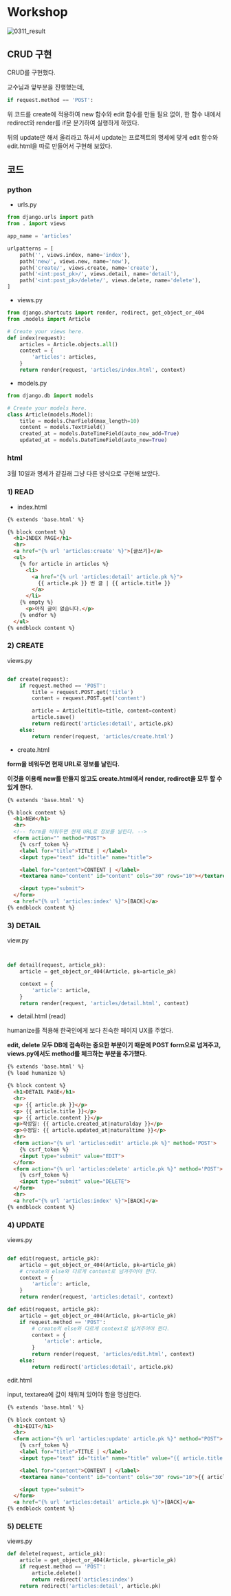 # Workshop

![0311_result](./0311_result.PNG)

## CRUD 구현

CRUD를 구현했다.

교수님과 앞부분을 진행했는데,

```python
if request.method == 'POST':
```

위 코드를 create에 적용하여 new 함수와 edit 함수를 만들 필요 없이, 한 함수 내에서 redirect와 render를 if문 분기하여 실행하게 하였다.

뒤의 update만 해서 올리라고 하셔서 update는 프로젝트의 명세에 맞게 edit 함수와 edit.html을 따로 만들어서 구현해 보았다.

## 코드

### python

- urls.py
```python
from django.urls import path
from . import views

app_name = 'articles'

urlpatterns = [
    path('', views.index, name='index'),
    path('new/', views.new, name='new'),
    path('create/', views.create, name='create'),
    path('<int:post_pk>/', views.detail, name='detail'),
    path('<int:post_pk>/delete/', views.delete, name='delete'),
]

```

- views.py
```python
from django.shortcuts import render, redirect, get_object_or_404
from .models import Article

# Create your views here.
def index(request):
    articles = Article.objects.all()
    context = {
        'articles': articles,
    }
    return render(request, 'articles/index.html', context)


```

- models.py
```python
from django.db import models

# Create your models here.
class Article(models.Model):
    title = models.CharField(max_length=10)
    content = models.TextField()
    created_at = models.DateTimeField(auto_now_add=True)
    updated_at = models.DateTimeField(auto_now=True)

```

### html

3월 10일과 명세가 같길래 그냥 다른 방식으로 구현해 보았다.

### 1) READ

- index.html
```html
{% extends 'base.html' %}

{% block content %}
  <h1>INDEX PAGE</h1>
  <hr>
  <a href="{% url 'articles:create' %}">[글쓰기]</a>
  <ul>
    {% for article in articles %}
      <li>
        <a href="{% url 'articles:detail' article.pk %}">
          {{ article.pk }} 번 글 | {{ article.title }}
        </a>
      </li>
    {% empty %}
      <p>아직 글이 없습니다.</p>
    {% endfor %}
  </ul>
{% endblock content %}

```

### 2) CREATE

views.py

```python

def create(request):
    if request.method == 'POST':
        title = request.POST.get('title')
        content = request.POST.get('content')

        article = Article(title=title, content=content)
        article.save()
        return redirect('articles:detail', article.pk)
    else:
        return render(request, 'articles/create.html')
```



- create.html

**form을 비워두면 현재 URL로 정보를 날린다.**

**이것을 이용해 new를 만들지 않고도 create.html에서 render, redirect을 모두 할 수 있게 한다.**

```html
{% extends 'base.html' %}

{% block content %}
  <h1>NEW</h1>
  <hr>
  <!-- form을 비워두면 현재 URL로 정보를 날린다. -->
  <form action="" method="POST">
    {% csrf_token %}
    <label for="title">TITLE | </label>
    <input type="text" id="title" name="title">

    <label for="content">CONTENT | </label>
    <textarea name="content" id="content" cols="30" rows="10"></textarea>

    <input type="submit">
  </form>
  <a href="{% url 'articles:index' %}">[BACK]</a>
{% endblock content %}

```

### 3) DETAIL

view.py

```python


def detail(request, article_pk):
    article = get_object_or_404(Article, pk=article_pk)

    context = {
        'article': article,
    }
    return render(request, 'articles/detail.html', context)

```



- detail.html (read)

humanize를 적용해 한국인에게 보다 친숙한 페이지 UX를 주었다.

**edit, delete 모두 DB에 접속하는 중요한 부분이기 때문에 POST form으로 넘겨주고, views.py에서도 method를 체크하는 부분을 추가했다.**

```html
{% extends 'base.html' %}
{% load humanize %}

{% block content %}
  <h1>DETAIL PAGE</h1>
  <hr>
  <p> {{ article.pk }}</p>
  <p> {{ article.title }}</p>
  <p> {{ article.content }}</p>
  <p>작성일: {{ article.created_at|naturalday }}</p>
  <p>수정일: {{ article.updated_at|naturaltime }}</p>
  <hr>
  <form action="{% url 'articles:edit' article.pk %}" method='POST'>
    {% csrf_token %}
    <input type="submit" value="EDIT">
  </form>
  <form action="{% url 'articles:delete' article.pk %}" method='POST'>
    {% csrf_token %}
    <input type="submit" value="DELETE">
  </form>
  <hr>
  <a href="{% url 'articles:index' %}">[BACK]</a>
{% endblock content %}

```



### 4) UPDATE

views.py

```python

def edit(request, article_pk):
    article = get_object_or_404(Article, pk=article_pk)
    # create의 else와 다르게 context로 넘겨주어야 한다.
    context = {
        'article': article,
    }
    return render(request, 'articles:detail', context)

def edit(request, article_pk):
    article = get_object_or_404(Article, pk=article_pk)
    if request.method == 'POST':
        # create의 else와 다르게 context로 넘겨주어야 한다.
        context = {
            'article': article,
        }
        return render(request, 'articles/edit.html', context)
    else:
        return redirect('articles:detail', article.pk)

```

edit.html

input, textarea에 값이 채워져 있어야 함을 명심한다.

```html
{% extends 'base.html' %}

{% block content %}
  <h1>EDIT</h1>
  <hr>
  <form action="{% url 'articles:update' article.pk %}" method="POST">
    {% csrf_token %}
    <label for="title">TITLE | </label>
    <input type="text" id="title" name="title" value="{{ article.title }}">

    <label for="content">CONTENT | </label>
    <textarea name="content" id="content" cols="30" rows="10">{{ article.content }}</textarea>

    <input type="submit">
  </form>
  <a href="{% url 'articles:detail' article.pk %}">[BACK]</a>
{% endblock content %}

```



### 5) DELETE

views.py

```python
def delete(request, article_pk):
    article = get_object_or_404(Article, pk=article_pk)
    if request.method == 'POST':
        article.delete()
        return redirect('articles:index')
    return redirect('articles:detail', article.pk)
```

